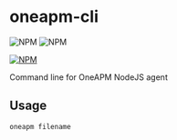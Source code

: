 # oneapm-cli

![NPM](https://img.shields.io/npm/v/oneapm-cli.svg?style=flat-square)
![NPM](https://img.shields.io/david/oneapm/oneapm-cli.svg?style=flat-square)

[![NPM](https://nodei.co/npm/oneapm-cli.png)](https://nodei.co/npm/oneapl-cli/)

Command line for OneAPM NodeJS agent

## Usage

```
oneapm filename
```
